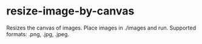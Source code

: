 # resize-image-by-canvas
Resizes the canvas of images. Place images in ./images and run. Supported formats: .png, .jpg, .jpeg.
